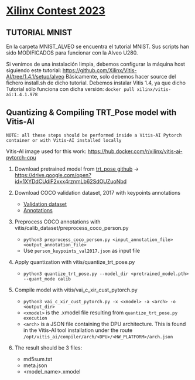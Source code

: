 # [Xilinx Contest 2023](http://www.openhw.eu/)

## TUTORIAL MNIST

En la carpeta MNIST_ALVEO se encuentra el tutorial MNIST.
Sus scripts han sido MODIFICADOS para funcionar con la Alveo U280.

Si venimos de una instalación limpia, debemos configurar la máquina host siguiendo este tutorial: https://github.com/Xilinx/Vitis-AI/tree/1.4.1/setup/alveo
Básicamente, solo debemos hacer source del fichero install.sh de dicho tutorial.
Debemos instalar Vitis 1.4, ya que dicho Tutorial sólo funciona con dicha versión: ```docker pull xilinx/vitis-ai:1.4.1.978```

## Quantizing & Compiling TRT_Pose model with Vitis-AI

```
NOTE: all these steps should be performed inside a Vitis-AI Pytorch container or with Vitis-AI installed locally 
```
Vitis-AI image used for this work: https://hub.docker.com/r/xilinx/vitis-ai-pytorch-cpu
1. Download pretrained model from [trt_pose github](https://github.com/NVIDIA-AI-IOT/trt_pose) &rarr; https://drive.google.com/open?id=1XYDdCUdiF2xxx4rznmLb62SdOUZuoNbd

2. Download COCO validation dataset, 2017 with keypoints annotations
    
    * [Validation dataset](http://images.cocodataset.org/zips/val2017.zip)
    * [Annotations](http://images.cocodataset.org/annotations/annotations_trainval2017.zip)

3. Preprocess COCO annotations with vitis/calib_dataset/preprocess_coco_person.py 

    * ```python3 preprocess_coco_person.py <input_annotation_file> <output_annotation_file>```
    * Use `person_keypoints_val2017.json` as input file

4. Apply quantization with vitis/quantize_trt_pose.py
    
    * `python3 quantize_trt_pose.py --model_dir <pretrained_model.pth> --quant_mode calib`

[comment]: <> (TODO: revisar quantize_trt_pose.py para que los argumentos tengan sentido y se especifique el dataset de calibracion desde la llamada)

5. Compile model with vitis/vai_c_xir_cust_pytorch.py
    
    * `python3 vai_c_xir_cust_pytorch.py -x <xmodel> -a <arch> -o <output_dir>`
    * `<xmodel>` is the .xmodel file resulting from `quantize_trt_pose.py execution`
    * `<arch>` is a JSON file containing the DPU architecture. This is found in the Vitis-AI tool installation under the route `/opt/vitis_ai/compiler/arch/<DPU>/<HW_PLATFORM>/arch.json`

6. The result should be 3 files:
    
    * md5sum.txt
    * meta.json
    * <model_name>.xmodel
